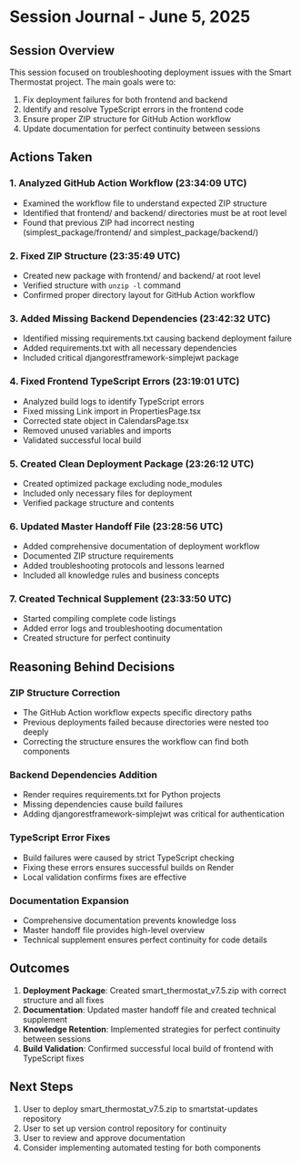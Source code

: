 # Session Journal - June 5, 2025

## Session Overview

This session focused on troubleshooting deployment issues with the Smart Thermostat project. The main goals were to:
1. Fix deployment failures for both frontend and backend
2. Identify and resolve TypeScript errors in the frontend code
3. Ensure proper ZIP structure for GitHub Action workflow
4. Update documentation for perfect continuity between sessions

## Actions Taken

### 1. Analyzed GitHub Action Workflow (23:34:09 UTC)
- Examined the workflow file to understand expected ZIP structure
- Identified that frontend/ and backend/ directories must be at root level
- Found that previous ZIP had incorrect nesting (simplest_package/frontend/ and simplest_package/backend/)

### 2. Fixed ZIP Structure (23:35:49 UTC)
- Created new package with frontend/ and backend/ at root level
- Verified structure with `unzip -l` command
- Confirmed proper directory layout for GitHub Action workflow

### 3. Added Missing Backend Dependencies (23:42:32 UTC)
- Identified missing requirements.txt causing backend deployment failure
- Added requirements.txt with all necessary dependencies
- Included critical djangorestframework-simplejwt package

### 4. Fixed Frontend TypeScript Errors (23:19:01 UTC)
- Analyzed build logs to identify TypeScript errors
- Fixed missing Link import in PropertiesPage.tsx
- Corrected state object in CalendarsPage.tsx
- Removed unused variables and imports
- Validated successful local build

### 5. Created Clean Deployment Package (23:26:12 UTC)
- Created optimized package excluding node_modules
- Included only necessary files for deployment
- Verified package structure and contents

### 6. Updated Master Handoff File (23:28:56 UTC)
- Added comprehensive documentation of deployment workflow
- Documented ZIP structure requirements
- Added troubleshooting protocols and lessons learned
- Included all knowledge rules and business concepts

### 7. Created Technical Supplement (23:33:50 UTC)
- Started compiling complete code listings
- Added error logs and troubleshooting documentation
- Created structure for perfect continuity

## Reasoning Behind Decisions

### ZIP Structure Correction
- The GitHub Action workflow expects specific directory paths
- Previous deployments failed because directories were nested too deeply
- Correcting the structure ensures the workflow can find both components

### Backend Dependencies Addition
- Render requires requirements.txt for Python projects
- Missing dependencies cause build failures
- Adding djangorestframework-simplejwt was critical for authentication

### TypeScript Error Fixes
- Build failures were caused by strict TypeScript checking
- Fixing these errors ensures successful builds on Render
- Local validation confirms fixes are effective

### Documentation Expansion
- Comprehensive documentation prevents knowledge loss
- Master handoff file provides high-level overview
- Technical supplement ensures perfect continuity for code details

## Outcomes

1. **Deployment Package**: Created smart_thermostat_v7.5.zip with correct structure and all fixes
2. **Documentation**: Updated master handoff file and created technical supplement
3. **Knowledge Retention**: Implemented strategies for perfect continuity between sessions
4. **Build Validation**: Confirmed successful local build of frontend with TypeScript fixes

## Next Steps

1. User to deploy smart_thermostat_v7.5.zip to smartstat-updates repository
2. User to set up version control repository for continuity
3. User to review and approve documentation
4. Consider implementing automated testing for both components
